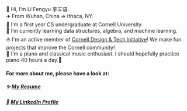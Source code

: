 👋 Hi, I’m Li Fengyu 李丰语.  
✈️ From Wuhan, China => Ithaca, NY.  
🏫 I'm a first year CS undergraduate at Cornell University.  
🌱 I’m currently learning data structures, algebra, and machine learning.  
:sailboat: I'm an active member of [Cornell Design & Tech Initiative](https://www.cornelldti.org/)! We make fun projects that improve the Cornell community!  
🎹 I'm a piano and classical music enthusiast. I should hopefully practice piano 40 hours a day.:thinking:

#### For more about me, please have a look at:
##### ✨ [My Resume](https://resume.creddle.io/resume/785ho7uujol)
##### 🔖 [My LinkedIn Profile](https://www.linkedin.com/in/fengyuli)
